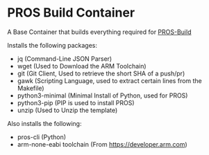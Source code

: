 # PROS Build Container

A Base Container that builds everything required for [PROS-Build](https://github.com/ABUCKY0/pros-build)

Installs the following packages:

- jq (Command-Line JSON Parser)
- wget (Used to Download the ARM Toolchain)
- git (Git Client, Used to retrieve the short SHA of a push/pr)
- gawk (Scripting Language, used to extract certain lines from the Makefile)
- python3-minimal (Minimal Install of Python, used for PROS)
- python3-pip (PIP is used to install PROS)
- unzip (Used to Unzip the template)

Also installs the following:

- pros-cli (Python)
- arm-none-eabi toolchain (From https://developer.arm.com)